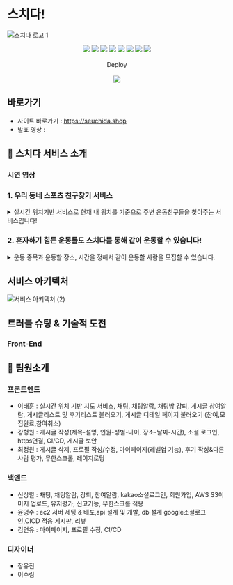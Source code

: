 # 스치다!
  ![스치다 로고 1](https://practice2082.s3.ap-northeast-2.amazonaws.com/Slide+16_9+-+1+(4).png)




<p align='center'>
  <img src='https://img.shields.io/badge/React-v18.0.0-blue?logo=React'/>
  <img src='https://img.shields.io/badge/Redux-v4.2.0-white?logo=Redux'/>
  <img src='https://img.shields.io/badge/ReactRouter-v5.2.1-green?logo=ReactRouter'/>
  <img src='https://img.shields.io/badge/Axios-v0.27.1-red?logo=Axios'/>
  <img src='https://img.shields.io/badge/StyledComponents-v5.3.5-pink?logo=StyledComponents'/>
  <img src='https://img.shields.io/badge/Javascript-ES6-yellow?logo=javascript'/>
  <img src='https://img.shields.io/badge/socket.io-v4.5.0-white?logo=Socket.io'/>
  <img src="https://img.shields.io/badge/Json Web Token-v8.5.1-8a8a8a?logo=JSON Web Tokens&logoColor=white" />
  </br></br>
  Deploy
  </br></br>
  <img src="https://img.shields.io/badge/Git hub-000000?logo=Github&logoColor=white" />
  
</p>

## 바로가기
- 사이트 바로가기 : https://seuchida.shop
- 발표 영상 : 

## 🎉 스치다 서비스 소개

### 시연 영상


### 1. 우리 동네 스포츠 친구찾기 서비스
<details> <summary>실시간 위치기반 서비스로 현재 내 위치를 기준으로 주변 운동친구들을 찾아주는 서비스입니다!</summary> <div markdown="1"> <img width='25%' src='https://practice2082.s3.ap-northeast-2.amazonaws.com/%EB%A6%AC%EB%93%9C%EB%AF%B8+%EC%9D%B4%EB%AF%B8%EC%A7%801.png'> </div> </details>


### 2. 혼자하기 힘든 운동들도 스치다를 통해 같이 운동할 수 있습니다!
<details> <summary>운동 종목과 운동할 장소, 시간을 정해서 같이 운동할 사람을 모집할 수 있습니다.</summary> <img width='25%' src='https://practice2082.s3.ap-northeast-2.amazonaws.com/%EB%A6%AC%EB%93%9C%EB%AF%B8+%EC%9D%B4%EB%AF%B8%EC%A7%802.png'> </details>


## 서비스 아키텍처   

![서비스 아키텍처 (2)](https://practice2082.s3.ap-northeast-2.amazonaws.com/%EC%95%84%ED%82%A4%ED%83%9D%EC%B3%90%EC%9D%B4%EB%AF%B8%EC%A7%80.png)

## 트러블 슈팅 & 기술적 도전


### Front-End



## 📌 팀원소개
### 프론트엔드
- 이태훈 : 실시간 위치 기반 지도 서비스, 채팅, 채팅알람, 채팅방 강퇴, 게시글 참여알람, 게시글리스트 및 후기리스트 불러오기, 게시글 디테일 페이지 불러오기 (참여,모집완료,참여취소)
- 강형원 : 게시글 작성(제목-설명, 인원-성별-나이, 장소-날짜-시간), 소셜 로그인, https연결, CI/CD, 게시글 보안
- 최정원 : 게시글 삭제, 프로필 작성/수정, 마이페이지(레벨업 기능), 후기 작성&다른 사람 평가, 무한스크롤, 레이지로딩 
### 백엔드
- 신상렬 : 채팅, 채팅알람, 강퇴, 참여알람, kakao소셜로그인, 회원가입, AWS S3이미지 업로드, 유저평가, 신고기능, 무한스크롤 적용
- 윤영수 : ec2 서버 세팅 & 배포,api 설계 및 개발, db 설계 google소셜로그인,CICD 적용 게시판, 리뷰 
- 김연유 : 마이페이지, 프로필 수정, CI/CD
### 디자이너
- 장유진
- 이수림 
